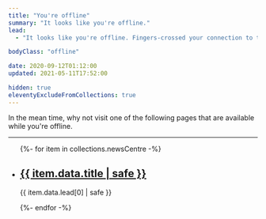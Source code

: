 ```yaml
---
title: "You're offline"
summary: "It looks like you're offline."
lead:
  - "It looks like you're offline. Fingers-crossed your connection to the internet will be sorted out soon."

bodyClass: "offline"

date: 2020-09-12T01:12:00
updated: 2021-05-11T17:52:00

hidden: true
eleventyExcludeFromCollections: true
---
```


In the mean time, why not visit one of the following pages that are available while you're offline.

---

<ul role="list" class="[ wrapper flow ] [ no-list ]">
  {%- for item in collections.newsCentre -%}
    <li>
      <article>
        <h2><a href="{{ item.url | pretty }}">{{ item.data.title | safe }}</a></h2>
        <p>{{ item.data.lead[0] | safe }}</p>
      </article>
    </li>
  {%- endfor -%}
</ul>
